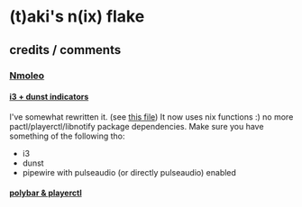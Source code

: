 # (t)aki's n(ix) flake

## credits / comments

### [Nmoleo](https://gitlab.com/Nmoleo)

#### [i3 + dunst indicators](https://gitlab.com/Nmoleo/i3-volume-brightness-indicator)

I've somewhat rewritten it. (see [this file](modules/home-manager/i3wm/duvolbr.nix))
It now uses nix functions :) no more pactl/playerctl/libnotify package dependencies.
Make sure you have something of the following tho:

* i3
* dunst
* pipewire with pulseaudio (or directly pulseaudio) enabled

#### [polybar & playerctl](https://gitlab.com/Nmoleo/polybar_playerctl)
